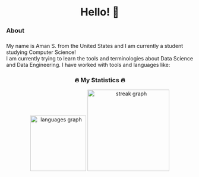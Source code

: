 <h1 align="center">Hello! 👋</h1>

###

<h3 align="left">About</h3>

###

<p align="left">My name is Aman S. from the United States and I am currently a student studying Computer Science!<br>I am currently trying to learn the tools and terminologies about Data Science and Data Engineering.
I have worked with tools and languages like:</p>

###
<!--
<div align="center">
  <table>
  	<tr>
  		<td><strong>Programming Languages</strong></td>
  		<td>
  			<img height=40 src="https://skillicons.dev/icons?i=cpp,python,swift&theme=dark">
  		</td>
  	</tr>
  	<tr>
  		<td><strong>Database Technologies</strong></td>
  		<td>
  			<img height=40 src="https://skillicons.dev/icons?i=mysql,firebase&theme=dark">
  		</td>
  	</tr>
  	<tr>
  		<td><strong>Frontend Development</strong></td>
  		<td>
  			<img height=40 src="https://skillicons.dev/icons?i=html,css,js,react,angular&theme=dark">
  		</td>
  	</tr>
  	<tr>
  		<td><strong>Backend Development</strong></td>
  		<td>
  			<img height=40 src="https://skillicons.dev/icons?i=flask&theme=dark">
  		</td>
  	</tr>
  	<tr>
  		<td><strong>Frameworks</strong></td>
  		<td>
  			<img height=40 src="https://skillicons.dev/icons?i=tailwind&theme=dark">
  		</td>
  	</tr>
  	<tr>
  		<td><strong>Cloud & DevOps</strong></td>
  		<td>
  			<img height=40 src="https://skillicons.dev/icons?i=aws,docker&theme=dark">
  		</td>
  	</tr>
  	<tr>
  		<td><strong>Developer Tools</strong></td>
  		<td>
  			<img height=40 src="https://skillicons.dev/icons?i=git,github,xcode&theme=dark">
  		</td>
  	</tr>
  </table>
</div>
-->
<h3 align="center">🔥   My Statistics   🔥</h3>

<div align='center'>
  <img src="https://github-readme-stats.vercel.app/api/top-langs?username=axs03&locale=en&hide_title=false&layout=compact&card_width=320&langs_count=5&theme=dracula&hide_border=false&order=2" 1  height="150" alt="languages graph" />
  <img src="https://streak-stats.demolab.com?user=axs03&locale=en&mode=daily&theme=dark&hide_border=false&border_radius=5&order=3" height="220" alt="streak graph" />
</div>
